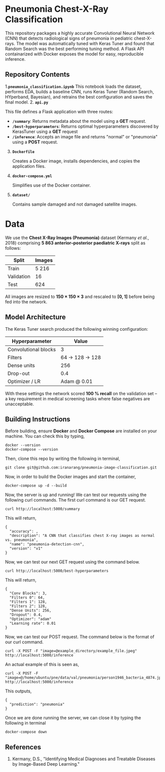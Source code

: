 # Pneumonia Chest-X-Ray Classification

This repository packages a highly accurate Convolutional Neural Network (CNN) that detects radiological signs of pneumonia in pediatric chest-X-rays. The model was automatically tuned with Keras Tuner and found that Random Search was the best performing tuning method. A Flask API containarized with Docker exposes the model for easy, reproducible inference. 

## Repository Contents

1.**`pneumonia_classification.ipynb`**
   This notebook loads the dataset, performs EDA, builds a baseline CNN, runs Keras Tuner (Random Search, HYperband, Bayesian), and retrains the best configuration and saves the final model. 
2. **`api.py`**
  
   This file defines a Flask application with three routes:
   - **`/summary`**: Returns metadata about the model using a **GET** request.
   - **`/best-hyperparameters`**: Returns optimal hyperparameters discovered by KerasTuner using a **GET** request
   - **`/inference`**: Accepts an image file and returns "normal" or "pneumonia" using a **POST** request.

3. **`Dockerfile`**

   Creates a Docker image, installs dependencies, and copies the application files.

4. **`docker-compose.yml`**

   Simplifies use of the Docker container.

5. **`dataset/`**

   Contains sample damaged and not damaged satellite images.   

# Data

We use the **Chest X-Ray Images (Pneumonia)** dataset (Kermany *et al.*, 2018) comprising **5 863 anterior–posterior paediatric X-rays** split as follows:

| Split       | Images |
|-------------|--------|
| Train       | 5 216  |
| Validation  | 16     |
| Test        | 624    |

All images are resized to **150 × 150 × 3** and rescaled to **[0, 1]** before being fed into the network.

## Model Architecture

The Keras Tuner search produced the following winning configuration:

| Hyperparameter       | Value              |
|----------------------|--------------------|
| Convolutional blocks | 3                  |
| Filters              | 64 → 128 → 128     |
| Dense units          | 256                |
| Drop-out             | 0.4                |
| Optimizer / LR       | Adam @ 0.01        |

With these settings the network scored **100 % recall** on the validation set – a key requirement in medical screening tasks where false negatives are unacceptable.


## Building Instructions

Before building, ensure **Docker** and **Docker Compose** are installed on your machine. You can check this by typing, 
```
docker --version
docker-compose --version
```

Then, clone this repo by writing the following in terminal,
```
git clone git@github.com:iranarang/pneumonia-image-classification.git
```
Now, in order to build the Docker images and start the container, 
```
docker-compose up -d --build
```

Now, the server is up and running! We can test our requests using the following curl commands. The first curl command is our GET request.

```
curl http://localhost:5000/summary
```

This will return,
```
{
  "accuracy": ,
  "description": "A CNN that classifies chest X-ray images as normal vs. pneumonia",
  "name": "pneumonia-detection-cnn",
  "version": "v1"
}
```
Now, we can test our next GET request using the command below.

```
curl http://localhost:5000/best-hyperparameters
```
This will return,
```
{
  "Conv Blocks": 3,
  "Filters 0": 64,
  "Filters 1": 128,
  "Filters 2": 128,
  "Dense Units": 256,
  "Dropout": 0.4,
  "Optimizer": "adam"
  "Learning rate": 0.01
}
```

Now, we can test our POST request. The command below is the format of our curl command.
```
curl -X POST -F "image=@example_directory/example_file.jpeg" http://localhost:5000/inference
```
An actual example of this is seen as,
```
curl -X POST -F "image=@/home/ubuntu/pne/data/val/pneumonia/person1946_bacteria_4874.jpeg" http://localhost:5000/inference
```
This outputs,
```
{
  "prediction": "pneumonia"
}
```
Once we are done running the server, we can close it by typing the following in terminal
```
docker-compose down
```

## References
1. Kermany, D.S., "Identifying Medical Diagnoses and Treatable Diseases by Image-Based Deep Learning."
